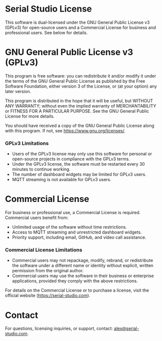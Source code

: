 Serial Studio License
=====================

This software is dual-licensed under the GNU General Public License v3 (GPLv3) 
for open-source users and a Commercial License for business and professional 
users. See below for details.

GNU General Public License v3 (GPLv3)
=====================================
This program is free software: you can redistribute it and/or modify it under 
the terms of the GNU General Public License as published by the Free Software 
Foundation, either version 3 of the License, or (at your option) any later 
version.

This program is distributed in the hope that it will be useful, but 
WITHOUT ANY WARRANTY; without even the implied warranty of MERCHANTABILITY or 
FITNESS FOR A PARTICULAR PURPOSE. See the GNU General Public License for 
more details.

You should have received a copy of the GNU General Public License along with 
this program. If not, see <https://www.gnu.org/licenses/>.

### GPLv3 Limitations
- Users of the GPLv3 license may only use this software for personal or 
  open-source projects in compliance with the GPLv3 terms.
- Under the GPLv3 license, the software must be restarted every 30 minutes 
  to continue working.
- The number of dashboard widgets may be limited for GPLv3 users.
- MQTT streaming is not available for GPLv3 users.

Commercial License
==================
For business or professional use, a Commercial License is required. 
Commercial users benefit from:
- Unlimited usage of the software without time restrictions.
- Access to MQTT streaming and unrestricted dashboard widgets.
- Priority support, including email, GitHub, and video call assistance.

### Commercial License Limitations
- Commercial users may not repackage, modify, rebrand, or redistribute the 
  software  under a different name or identity without explicit, written 
  permission from the original author.
- Commercial users may use the software in their business or enterprise 
  applications, provided they comply with the above restrictions.

For details on the Commercial License or to purchase a license, visit the 
official website (https://serial-studio.com).

Contact
=======
For questions, licensing inquiries, or support, contact:
alex@serial-studio.com.
